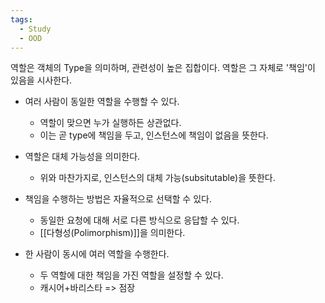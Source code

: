 ```yaml
---
tags:
  - Study
  - OOD
---
```

역할은 객체의 Type을 의미하며, 관련성이 높은 집합이다.
역할은 그 자체로 '책임'이 있음을 시사한다.
- 여러 사람이 동일한 역할을 수행할 수 있다.
	- 역할이 맞으면 누가 실행하든 상관없다.
	- 이는 곧 type에 책임을 두고, 인스턴스에 책임이 없음을 뜻한다.

- 역할은 대체 가능성을 의미한다.
	- 위와 마찬가지로, 인스턴스의 대체 가능(subsitutable)을 뜻한다.

- 책임을 수행하는 방법은 자율적으로 선택할 수 있다.
	- 동일한 요청에 대해 서로 다른 방식으로 응답할 수 있다.
	- [[다형성(Polimorphism)]]을 의미한다.

- 한 사람이 동시에 여러 역할을 수행한다.
	- 두 역할에 대한 책임을 가진 역할을 설정할 수 있다.
	- 캐시어+바리스타 => 점장